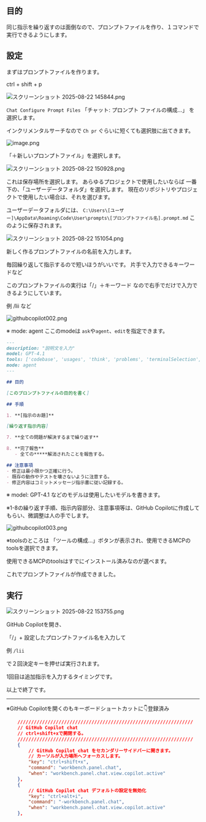 <!--
title:   GitHub Copilot: 毎回指示しているのをプロンプトファイル化する方法。これで毎回コマンド入力１回だけで実行・完結できるようにする。
tags:    githubcopilot,プロンプト
id:      7c9691507efb46fa43a0
private: false
-->
## 目的

同じ指示を繰り返すのは面倒なので、プロンプトファイルを作り、１コマンドで実行できるようにします。

## 設定

まずはプロンプトファイルを作ります。

ctrl + shift + p

![スクリーンショット 2025-08-22 145844.png](https://qiita-image-store.s3.ap-northeast-1.amazonaws.com/0/44761/a6f16fd4-e8f8-4db3-8db3-c06ac78f7db2.png)

`Chat Configure Prompt Files`
「チャット: プロンプト ファイルの構成…」 を選択します。


インクリメンタルサーチなので
`Ch pr`
ぐらいに短くても選択肢に出てきます。

![image.png](https://qiita-image-store.s3.ap-northeast-1.amazonaws.com/0/44761/1005c6de-047a-4891-829f-083611fab5eb.png)

「＋新しいプロンプトファイル」を選択します。

![スクリーンショット 2025-08-22 150928.png](https://qiita-image-store.s3.ap-northeast-1.amazonaws.com/0/44761/997c8c21-7d95-4a48-a39e-6090c5708bd2.png)

これは保存場所を選択します。
あらゆるプロジェクトで使用したいならば
一番下の、「ユーザーデータフォルダ」を選択します。
現在のリポジトリやプロジェクトで使用したい場合は、それを選びます。

ユーザーデータフォルダには、
`C:\Users\[ユーザー]\AppData\Roaming\Code\User\prompts\[プロンプトファイル名].prompt.md`
このように保存されます。



![スクリーンショット 2025-08-22 151054.png](https://qiita-image-store.s3.ap-northeast-1.amazonaws.com/0/44761/9ec895ae-e34f-4b8b-bb7d-451358548827.png)

新しく作るプロンプトファイルの名前を入力します。

毎回繰り返して指示するので短いほうがいいです。
片手で入力できるキーワードなど

このプロンプトファイルの実行は「/」＋キーワード なので右手でだけで入力できるようにしています。

例
/lii
など

![githubcopilot002.png](https://qiita-image-store.s3.ap-northeast-1.amazonaws.com/0/44761/741423b1-9dc0-43b9-99f2-d744e72e925f.png)

※ mode: agent
ここのmodeは `ask`や`agent`、`edit`を指定できます。





```[プロンプトファイル名].prompt.md
---
description: "説明文を入力"
model: GPT-4.1
tools: ['codebase', 'usages', 'think', 'problems', 'terminalSelection', 'terminalLastCommand', 'fetch', 'githubRepo', 'editFiles', 'search', 'runCommands', 'serena', 'context7', 'sequentialthinking']
mode: agent
---

## 目的

[このプロンプトファイルの目的を書く]

## 手順

1. **[指示のお題]**

[繰り返す指示内容]

7. **全ての問題が解決するまで繰り返す**

8. **完了報告**
   - 全ての*****解消されたことを報告する。

## 注意事項
- 修正は最小限かつ正確に行う。
- 既存の動作やテストを壊さないように注意する。
- 修正内容はコミットメッセージ指示書に従い記録する。

```

※ model: GPT-4.1 などのモデルは使用したいモデルを書きます。


※1-8の繰り返す手順、指示内容部分、注意事項等は、GitHub Copilotに作成してもらい、微調整は人の手でします。


![githubcopilot003.png](https://qiita-image-store.s3.ap-northeast-1.amazonaws.com/0/44761/b0d1e30c-4c0a-411d-b0d6-f4052a77682b.png)

※toolsのところは 「ツールの構成…」ボタンが表示され、使用できるMCPのtoolsを選択できます。

使用できるMCPのtoolsはすでにインストール済みなのが選べます。



これでプロンプトファイルが作成できました。



## 実行

![スクリーンショット 2025-08-22 153755.png](https://qiita-image-store.s3.ap-northeast-1.amazonaws.com/0/44761/1cc8f523-96fe-4c9c-b4e9-e29c102f7cc8.png)

GitHub Copilotを開き、


「/」+ 設定したプロンプトファイル名を入力して

例
`/lii`

で２回決定キーを押せば実行されます。

1回目は追加指示を入力するタイミングです。

以上で終了です。


-----

※GitHub Copilotを開くのもキーボードショートカットに👇️登録済み

```keybindings.json
	////////////////////////////////////////////////////////////////
	// GitHub Copilot chat
	// ctrl+shift+xで開閉する。
	////////////////////////////////////////////////////////////////
	{
		// GitHub Copilot chat をセカンダリーサイドバーに開きます。
		// カーソルが入力場所へフォーカスします。
		"key": "ctrl+shift+x",
		"command": "workbench.panel.chat",
		"when": "workbench.panel.chat.view.copilot.active"
	},
	{
		// GitHub Copilot chat デフォルトの設定を無効化
		"key": "ctrl+alt+i",
		"command": "-workbench.panel.chat",
		"when": "workbench.panel.chat.view.copilot.active"
	},
```